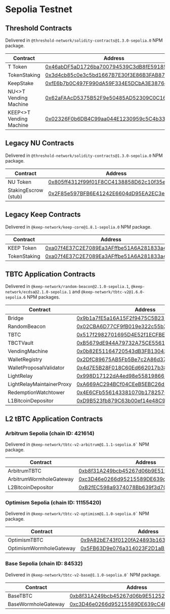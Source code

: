 # Sepolia Testnet

## Threshold Contracts

Delivered in `@threshold-network/solidity-contracts@1.3.0-sepolia.0` NPM package.

<table><thead><tr><th width="374.5478238350802">Contract</th><th>Address</th></tr></thead><tbody><tr><td>T Token</td><td><a href="https://sepolia.etherscan.io/address/0x46abDF5aD1726ba700794539C3dB8fE591854729">0x46abDF5aD1726ba700794539C3dB8fE591854729</a></td></tr><tr><td>TokenStaking</td><td><a href="https://sepolia.etherscan.io/address/0x3d4cb85c0e3c5bd1667B7E30f3E86B3FAB878Ff8">0x3d4cb85c0e3c5bd1667B7E30f3E86B3FAB878Ff8</a></td></tr><tr><td>KeepStake</td><td><a href="https://sepolia.etherscan.io/address/0xfE6b7b0C497F990dA59F334E5DCbA3E3876d062a">0xfE6b7b0C497F990dA59F334E5DCbA3E3876d062a</a></td></tr><tr><td>NU&#x3C;>T Vending Machine</td><td><a href="https://sepolia.etherscan.io/address/0x62aFAAcD5375B52F9e50485AD52309C0C1673185">0x62aFAAcD5375B52F9e50485AD52309C0C1673185</a></td></tr><tr><td>KEEP&#x3C;>T Vending Machine</td><td><a href="https://sepolia.etherscan.io/address/0x02326F0b6DB4C99aa044E1230959c5C4b3342814">0x02326F0b6DB4C99aa044E1230959c5C4b3342814</a></td></tr></tbody></table>

## Legacy NU Contracts

Delivered in `@threshold-network/solidity-contracts@1.3.0-sepolia.0` NPM package.

| Contract             | Address                                                                                                                       |
| -------------------- | ----------------------------------------------------------------------------------------------------------------------------- |
| NU Token             | [0x805ff4312f99f01F8CC4138858D62c10f35eA4DF](https://sepolia.etherscan.io/address/0x805ff4312f99f01F8CC4138858D62c10f35eA4DF) |
| StakingEscrow (stub) | [0x2F85e597BFB6E41242E6604dD95EA2EC3e8ECd63](https://sepolia.etherscan.io/address/0x2F85e597BFB6E41242E6604dD95EA2EC3e8ECd63) |

## Legacy Keep Contracts

Delivered in `@keep-network/keep-core@1.8.1-sepolia.0` NPM package.

| Contract     | Address                                                                                                                       |
| ------------ | ----------------------------------------------------------------------------------------------------------------------------- |
| KEEP Token   | [0xa07f4E37C2E7089Ea3AFffbe51A6A281833a4D14](https://sepolia.etherscan.io/address/0xa07f4E37C2E7089Ea3AFffbe51A6A281833a4D14) |
| TokenStaking | [0xa07f4E37C2E7089Ea3AFffbe51A6A281833a4D14](https://sepolia.etherscan.io/address/0xa07f4E37C2E7089Ea3AFffbe51A6A281833a4D14) |



## TBTC Application Contracts

Delivered in `@keep-network/random-beacon@2.1.0-sepolia.1`, `@keep-network/ecdsa@2.1.0-sepolia.1` and `@keep-network/tbtc-v2@1.6.0-sepolia.6` NPM packages.

| Contract                  | Address                                                                                                                            |
| ------------------------- | ---------------------------------------------------------------------------------------------------------------------------------- |
| Bridge                    | [0x9b1a7fE5a16A15F2f9475C5B231750598b113403](https://sepolia.etherscan.io/address/0x9b1a7fE5a16A15F2f9475C5B231750598b113403#code) |
| RandomBeacon              | [0x02CBA6D77CF9fB019e322c55b34c9d42f2eF4D74](https://sepolia.etherscan.io/address/0x02CBA6D77CF9fB019e322c55b34c9d42f2eF4D74)      |
| TBTC                      | [0x517f2982701695D4E52f1ECFBEf3ba31Df470161](https://sepolia.etherscan.io/address/0x517f2982701695D4E52f1ECFBEf3ba31Df470161)      |
| TBCTVault                 | [0xB5679dE944A79732A75CE556191DF11F489448d5](https://sepolia.etherscan.io/address/0xB5679dE944A79732A75CE556191DF11F489448d5)      |
| VendingMachine            | [0x0b82E51164720543dB3FB13043876F37e9a19A4A](https://sepolia.etherscan.io/address/0x0b82E51164720543dB3FB13043876F37e9a19A4A)      |
| WalletRegistry            | [0x2DfC89675AB5Fb5Be7c2A86d373Daac3E795fc25](https://sepolia.etherscan.io/address/0x2DfC89675AB5Fb5Be7c2A86d373Daac3E795fc25)      |
| WalletProposalValidator   | [0x4d7E5B28F018C60Ed662017b381eEd553cfa8Fbe](https://sepolia.etherscan.io/address/0x4d7E5B28F018C60Ed662017b381eEd553cfa8Fbe)      |
| LightRelay                | [0x998D17122dA4ed98e558198665984E08D1cEAA8d](https://sepolia.etherscan.io/address/0x998D17122dA4ed98e558198665984E08D1cEAA8d)      |
| LightRelayMaintainerProxy | [0xA669AC294BCf04CEeB5EBC26d9E1bF4fc4574e06](https://sepolia.etherscan.io/address/0xA669AC294BCf04CEeB5EBC26d9E1bF4fc4574e06)      |
| RedemptionWatchtower      | [0x4E6CFb556143381070b17825707b3DE7F3148FaC](https://sepolia.etherscan.io/address/0x4E6CFb556143381070b17825707b3DE7F3148FaC)      |
| L1BitcoinDepositor        | [0xD9B523fb879C63b00ef14e48C98f4e3398d3BA2D](https://sepolia.etherscan.io/address/0xD9B523fb879C63b00ef14e48C98f4e3398d3BA2D)      |



## L2 tBTC Application Contracts

### Arbitrum Sepolia (chain ID: 421614)

Delivered in `` @keep-network/tbtc-v2-arbitrum@1.1.1-sepolia.0` `` NPM package.

| Contract                | Address                                                                                                                      |
| ----------------------- | ---------------------------------------------------------------------------------------------------------------------------- |
| ArbitrumTBTC            | [0xb8f31A249bcb45267d06b9E51252c4793B917Cd0](https://sepolia.arbiscan.io/address/0xb8f31A249bcb45267d06b9E51252c4793B917Cd0) |
| ArbitrumWormholeGateway | [0xc3D46e0266d95215589DE639cC4E93b79f88fc6C](https://sepolia.arbiscan.io/address/0xc3d46e0266d95215589de639cc4e93b79f88fc6c) |
| L2BitcoinDepositor      | [0xB2fEC598a9374078Bb639f3d70555fc4389b7a78](https://sepolia.arbiscan.io/address/0xB2fEC598a9374078Bb639f3d70555fc4389b7a78) |

### Optimism Sepolia (chain ID: 11155420)

Delivered in `` @keep-network/tbtc-v2-optimism@1.1.0-sepolia.0` `` NPM package.

| Contract                | Address                                                                                                                                |
| ----------------------- | -------------------------------------------------------------------------------------------------------------------------------------- |
| OptimismTBTC            | [0x9A82bE743f0120fA24893b1631B6b2817fD94b1D](https://sepolia-optimism.etherscan.io/address/0x9a82be743f0120fa24893b1631b6b2817fd94b1d) |
| OptimismWormholeGateway | [0x5FB63D9e076a314023F2D1aB5dBFd7045C281EbA](https://sepolia-optimism.etherscan.io/address/0x5FB63D9e076a314023F2D1aB5dBFd7045C281EbA) |

### Base Sepolia (chain ID: 84532)

Delivered in `` @keep-network/tbtc-v2-base@1.1.0-sepolia.0` `` NPM package.

| Contract            | Address                                                                                                                       |
| ------------------- | ----------------------------------------------------------------------------------------------------------------------------- |
| BaseTBTC            | [0xb8f31A249bcb45267d06b9E51252c4793B917Cd0](https://sepolia.basescan.org/address/0xb8f31A249bcb45267d06b9E51252c4793B917Cd0) |
| BaseWormholeGateway | [0xc3D46e0266d95215589DE639cC4E93b79f88fc6C](https://sepolia.basescan.org/address/0xc3D46e0266d95215589DE639cC4E93b79f88fc6C) |
